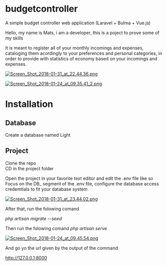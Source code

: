 # budgetcontroller
A simple budget controller web application (Laravel + Bulma + Vue.js) <br>

Hello, my name is Mats, i am a developer, this is a poject to prove some of my skills <br>

It is meant to register all of your monthly incomings and expenses, cataloging them acordingly to your preferences and personal categories, in order to provide with statistics of economy based on your incomings and expenses.

[![Screen_Shot_2018-01-31_at_22.44.36.png](https://s5.postimg.org/jngui4w9j/Screen_Shot_2018-01-31_at_22.44.36.png)](https://postimg.org/image/fr3im5b9v/)

[![Screen_Shot_2018-01-24_at_09.35.41_2.png](https://s5.postimg.org/tqnlqyt07/Screen_Shot_2018-01-24_at_09.35.41_2.png)](https://postimg.org/image/z22ibof2r/)

# Installation

## Database

Create a database named Light

## Project

Clone the repo <br>
CD in the project folder <br>

Open the project in your favorite text editor and edit the .env file like so <br>
Focus on the DB_ segment of the .env file, configure the database access credemtials to fit your database system

[![Screen_Shot_2018-01-31_at_23.44.02.png](https://s5.postimg.org/pcx31v9zb/Screen_Shot_2018-01-31_at_23.44.02.png)](https://postimg.org/image/l3sczp6pv/)

After that, run the folowing comand <br>

*php artisan migrate --seed* 

Then run the folowing comand
 *php artisan serve* 
 
 [![Screen_Shot_2018-01-24_at_09.45.54.png](https://s5.postimg.org/9ah6meniv/Screen_Shot_2018-01-24_at_09.45.54.png)](https://postimg.org/image/kmts46w7n/)
 
 And go yo the url given by the output of the command
 
 http://127.0.0.1:8000


